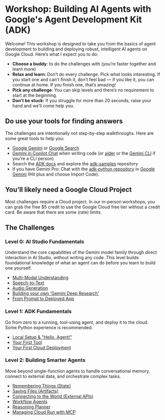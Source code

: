 # Workshop: Building AI Agents with Google's Agent Development Kit (ADK)

Welcome\! This workshop is designed to take you from the basics of agent development to building and deploying robust, intelligent AI agents on Google Cloud. Here’s what I expect you to do:

* **Choose a buddy**: to do the challenges with (you’re faster together and learn more)   
* **Relax and learn**: Don’t do every challenge. Pick what looks interesting. If you start one and can’t finish it, don’t feel bad — if you like it, you can continue at home. If you finish one, that’s amazing\!   
* **Pick any challenge**: You can skip levels and there’s no requirement to start at the beginning.   
* **Don’t be stuck:** If you struggle for more than 20 seconds, raise your hand and we’ll come help you.

## Do use your tools for finding answers

The challenges are intentionally not step-by-step walkthroughs. Here are some great tools to help you:

* [Google Gemini](https://gemini.google.com/) or [Google Search](https://www.google.com/)  
* [Gemini in Copilot Chat](https://docs.github.com/en/copilot/using-github-copilot/ai-models/using-gemini-in-github-copilot) when writing code (or [aider](https://aider.chat/) or the [Gemini CLI](https://github.com/google-gemini/gemini-cli) if you’re a CLI person)  
* Search the [ADK docs](https://google.github.io/adk-docs/) and explore the [adk-samples](https://github.com/google/adk-samples) repository
* If you have Gemini Pro: Chat with the [adk-python repository](https://github.com/google/adk-python) in [Google Gemini](https://gemini.google.com/) (Hit plus and choose Import Code).  

## You’ll likely need a Google Cloud Project

Most challenges require a Cloud project. In our in-person workshops, you can grab the free $5 credit to use the Google Cloud free tier without a credit card. Be aware that there are some (rate) limits. 

## The Challenges

### Level 0: AI Studio Fundamentals
Understand the core capabilities of the Gemini model family through direct interaction in AI Studio, without writing any code. This level builds foundational knowledge of what an agent can do before you learn to build one yourself.
*   [Multi-Modal Understanding](levels/level-0/01-multi-modal-understanding.md)
*   [Speech-to-Text](levels/level-0/02-speech-to-text.md)
*   [Audio Generation](levels/level-0/03-audio-generation.md)
*   [Building your own 'Gemini Deep Research'](levels/level-0/04-gemini-deep-research.md)
*   [From Prompt to Deployed App](levels/level-0/05-prompt-to-app.md)

### Level 1: ADK Fundamentals
Go from zero to a running, tool-using agent, and deploy it to the cloud. Some Python experience is recommended.
*   [Local Setup & "Hello, Agent!"](levels/level-1/01-local-setup.md)
*   [Your First Tool](levels/level-1/02-first-tool.md)
*   [Your First Cloud Deployment](levels/level-1/03-first-cloud-deployment.md)

### Level 2: Building Smarter Agents
Move beyond single-function agents to handle conversational memory, connect to external data, and orchestrate complex tasks.
*   [Remembering Things (State)](levels/level-2/01-remembering-things.md)
*   [Saving Files (Artifacts)](levels/level-2/02-saving-files.md)
*   [Connecting to the World (External APIs)](levels/level-2/03-connecting-to-the-world.md)
*   [Workflow Agents](levels/level-2/04-workflow-agents.md)
*   [Reasoning Planner](levels/level-2/05-reasoning-planner.md)
*   [Managing Cloud Run with MCP](levels/level-2/06-managing-cloud-run.md)
